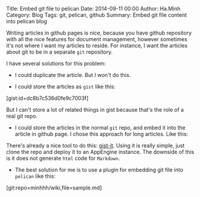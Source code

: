 Title: Embed git file to pelican
Date: 2014-09-11 00:00
Author: Ha.Minh
Category: Blog
Tags: git, pelican, github
Summary: Embed git file content into pelican blog

Writing articles in github pages is nice, because you have github repository with all the nice features for document management, however sometimes it's not where I want my articles to reside. For instance, I want the articles about git to be in a separate `git` repository.

I have several solutions for this problem:

* I could duplicate the article. But I won't do this.

* I could store the articles as `gist` like this:

[gist:id=dc8b7c536d0fe9c7003f]

But I can't store a lot of related things in gist because that's the role of a real git repo.

* I could store the articles in the normal `git` repo, and embed it into the article in github page. I chose this approach for long articles. Like this:

<!-- <script src="http://gistit-minhhh.appspot.com/github/robertkrimen/gist-it-example/blob/master/example.js"></script> -->

There's already a nice tool to do this: [gist-it](https://github.com/minhhh/gist-it). Using it is really simple, just clone the repo and deploy it to an AppEngine instance.
The downside of this is it does not generate `html` code for `Markdown`.

* The best solution for me is to use a plugin for embedding git file into `pelican` like this:

[git:repo=minhhh/wiki,file=sample.md]
